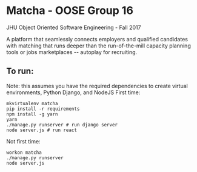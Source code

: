 # Matcha - OOSE Group 16
JHU Object Oriented Software Engineering - Fall 2017

A platform that seamlessly connects employers and qualified candidates with matching that runs deeper than the run-of-the-mill capacity planning tools or jobs marketplaces -- autoplay for recruiting.

## To run:

Note: this assumes you have the required dependencies to create virtual environments, Python Django, and NodeJS
First time:
```
mkvirtualenv matcha
pip install -r requirements
npm install -g yarn
yarn
./manage.py runserver # run django server
node server.js # run react

```

Not first time:
```
workon matcha
./manage.py runserver
node server.js
```
